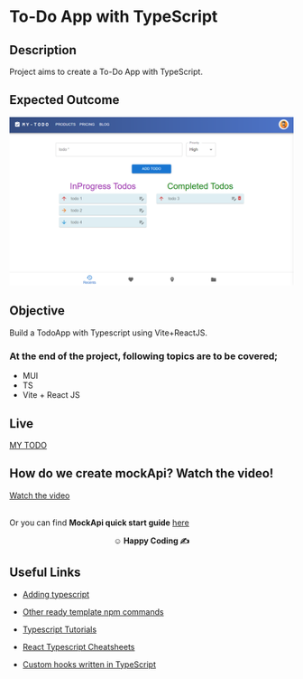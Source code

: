 # To-Do App with TypeScript

## Description

Project aims to create a To-Do App with TypeScript.

## Expected Outcome

![todoapp](./src/asset/MY-TODO-App.png)

## Objective

Build a TodoApp with Typescript using Vite+ReactJS.

### At the end of the project, following topics are to be covered;

- MUI
- TS
- Vite + React JS

## Live

<a href="https://wfvsxj-5173.csb.app" target="_blank">MY TODO</a>

## How do we create mockApi? Watch the video!

<a href="https://www.youtube.com/watch?v=i_Gvlp83GMk" target="_blank">
 Watch the video
</a><br>
<br>

Or you can find **MockApi quick start guide** <a href="https://github.com/mockapi-io/docs/wiki/Quick-start-guide" target="_blank">here</a>

**<p align="center">&#9786; Happy Coding &#9997;</p>**




## Useful Links
- [Adding typescript](https://create-react-app.dev/docs/adding-typescript/)

- [Other ready template npm commands](https://www.npmjs.com/search?q=cra%20--)

- [Typescript Tutorials](https://www.totaltypescript.com/tutorials)

- [React Typescript Cheatsheets](https://react-typescript-cheatsheet.netlify.app/)

- [Custom hooks written in TypeScript](https://usehooks-ts.com/introduction)
